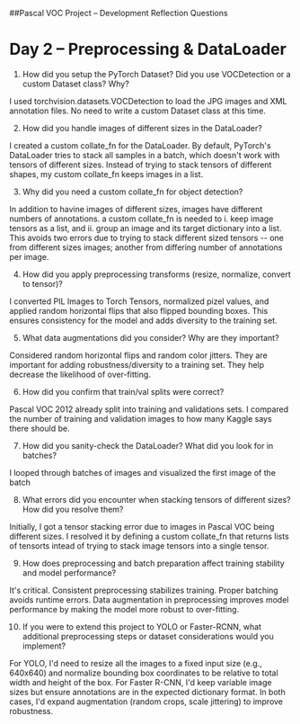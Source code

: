 ##Pascal VOC Project – Development Reflection Questions
# Day 2 – Preprocessing & DataLoader

1. How did you setup the PyTorch Dataset? Did you use VOCDetection or a custom Dataset class? Why?

I used torchvision.datasets.VOCDetection to load the JPG images and XML annotation files. No need to write a custom Dataset class at this time.

2. How did you handle images of different sizes in the DataLoader?

I created a custom collate_fn for the DataLoader. By default, PyTorch's DataLoader tries to stack all samples in a batch, which doesn't work with tensors of different sizes. Instead of trying to stack tensors of different shapes, my custom collate_fn keeps images in a list. 

3. Why did you need a custom collate_fn for object detection?

In addition to havine images of different sizes, images have different numbers of annotations. a custom collate_fn is needed to i. keep image tensors as a list, and ii. group an image and its target dictionary into a list. This avoids two errors due to trying to stack different sized tensors -- one from different sizes images; another from differing number of annotations per image.  

4. How did you apply preprocessing transforms (resize, normalize, convert to tensor)?

I converted PIL Images to Torch Tensors, normalized pizel values, and applied random horizontal flips that also flipped bounding boxes. This ensures consistency for the model and adds diversity to the training set. 

5. What data augmentations did you consider? Why are they important?

Considered random horizontal flips and random color jitters.
They are important for adding robustness/diversity to a training set. They help decrease the likelihood of over-fitting.

6. How did you confirm that train/val splits were correct?

Pascal VOC 2012 already split into training and validations sets. I compared the number of training and validation images to how many Kaggle says there should be.

7. How did you sanity-check the DataLoader? What did you look for in batches?

I looped through batches of images and visualized the first image of the batch

8. What errors did you encounter when stacking tensors of different sizes? How did you resolve them?

Initially, I got a tensor stacking error due to images in Pascal VOC being different sizes. I resolved it by defining a custom collate_fn that returns lists of tensorts intead of trying to stack image tensors into a single tensor.

9. How does preprocessing and batch preparation affect training stability and model performance?

It's critical. Consistent preprocessing stabilizes training. Proper batching avoids runtime errors. Data augmentation in preprocessing improves model performance by making the model more robust to over-fitting.

10. If you were to extend this project to YOLO or Faster-RCNN, what additional preprocessing steps or dataset considerations would you implement?

For YOLO, I'd need to resize all the images to a fixed input size (e.g., 640x640) and normalize bounding box coordinates to be relative to total width and height of the box. For Faster R-CNN, I'd keep variable image sizes but ensure annotations are in the expected dictionary format. In both cases, I'd expand augmentation (random crops, scale jittering) to improve robustness.